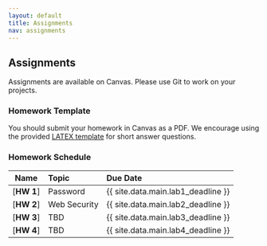 ```yaml
---
layout: default
title: Assignments
nav: assignments
---
```


## Assignments

Assignments are available on Canvas.  Please use Git to work on your projects.

### Homework Template
You should submit your homework in Canvas as a PDF. 
We encourage using the provided [LATEX template]({{site.url}}/assignments/template/main.tex) for short answer questions.

### Homework Schedule

|      Name                 |           Topic                              |                Due Date            |
| :-----------------------: | :------------------------------------------  | :--------------------------------- |
| [**HW 1**]                | Password                                     | {{ site.data.main.lab1_deadline }}    |
| [**HW 2**]                | Web Security                                 | {{ site.data.main.lab2_deadline }}    |
| [**HW 3**]                | TBD                                          | {{ site.data.main.lab3_deadline }}    |
| [**HW 4**]                | TBD                                          | {{ site.data.main.lab4_deadline }}    |
